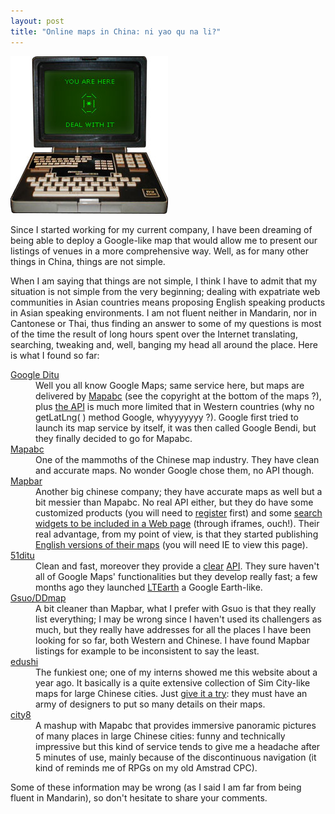 ```yaml
---
layout: post
title: "Online maps in China: ni yao qu na li?"
---
```


![Compass](/files/you_are_here.jpg)

Since I started working for my current company, I have been dreaming of being able to deploy a Google-like map that would allow me to present our listings of venues in a more comprehensive way. Well, as for many other things in China, things are not simple.

When I am saying that things are not simple, I think I have to admit that my situation is not simple from the very beginning; dealing with expatriate web communities in Asian countries means proposing English speaking products in Asian speaking environments. I am not fluent neither in Mandarin, nor in Cantonese or Thai, thus finding an answer to some of my questions is most of the time the result of long hours spent over the Internet translating, searching, tweaking and, well, banging my head all around the place. Here is what I found so far:

<dl>
<dt><a href="http://ditu.google.cn" title="Google Ditu homepage">Google Ditu</a></dt>
<dd>Well you all know Google Maps; same service here, but maps are delivered by <a href="http://www.mapabc.com" title="Mapabc homepage">Mapabc</a> (see the copyright at the bottom of the maps ?), plus <a href="http://google.cn/apis/maps/" title="Google Ditu API">the API</a> is much more limited that in Western countries (why no getLatLng( ) method Google, whyyyyyyy ?). Google first tried to launch its map service by itself, it was then called Google Bendi, but they finally decided to go for Mapabc.</dd>
<dt><a href="http://mapabc.com" title="Mapabc homepage">Mapabc</a></dt>
<dd>One of the mammoths of the Chinese map industry. They have clean and accurate maps. No wonder Google chose them, no API though.</dd>
<dt><a href="http://mapbar.com" title="Mapbar homepage">Mapbar</a></dt>
<dd>Another big chinese company; they have accurate maps as well but a bit messier than Mapabc. No real API either, but they do have some customized products (you will need to <a href="http://ditu.mapbar.com:8200/sharemap/sharemap/user.do?method=trunRegister&amp;curl=http://ditu.mapbar.com/" title="Register to Mapbar">register</a> first) and some <a href="http://partner.mapbar.com/bar/code.htm" title="Mapbar search widgets">search widgets to be included in a Web page</a> (through iframes, ouch!). Their real advantage, from my point of view, is that they started publishing <a href="http://english.mapbar.com/enmodule/" title="Mapbar in English for Beijing">English versions of their maps</a> (you will need IE to view this page).</dd>
<dt><a href="http://www.51ditu.com/" title="51ditu homepage">51ditu</a></dt>
<dd>Clean and fast, moreover they provide a <a href="http://mapplet.51ditu.com/index.html" title="51ditu Mapplets guides">clear</a> <a href="http://api.51ditu.com/docs/mapsapi/reference.html" title="51ditu API">API</a>. They sure haven't all of Google Maps' functionalities but they develop really fast; a few months ago they launched <a href="http://www.51ditu3d.com/" title="LTEarth, the Google Earth-like">LTEarth</a> a Google Earth-like.</dd>
<dt><a href="http://gsuo.com/" title="Gsuo aka DDmap homepage">Gsuo/DDmap</a></dt>
<dd>A bit cleaner than Mapbar, what I prefer with Gsuo is that they really list everything; I may be wrong since I haven't used its challengers as much, but they really have addresses for all the places I have been looking for so far, both Western and Chinese. I have found Mapbar listings for example to be inconsistent to say the least.</dd>
<dt><a href="http://www.edushi.com" title="edushi homepage">edushi</a></dt>
<dd>The funkiest one; one of my interns showed me this website about a year ago. It basically is a quite extensive collection of Sim City-like maps for large Chinese cities. Just <a href="http://sh.edushi.com" title="edushi's map of Shanghai">give it a try</a>: they must have an army of designers to put so many details on their maps.</dd>
<dt><a href="http://www.city8.com/" title="city8 homepage">city8</a></dt>
<dd>A mashup with Mapabc that provides immersive panoramic pictures of many places in large Chinese cities: funny and technically impressive but this kind of service tends to give me a headache after 5 minutes of use, mainly because of the discontinuous navigation (it kind of reminds me of RPGs on my old Amstrad CPC).</dd>
</dl>

Some of these information may be wrong (as I said I am far from being fluent in Mandarin), so don't hesitate to share your comments.